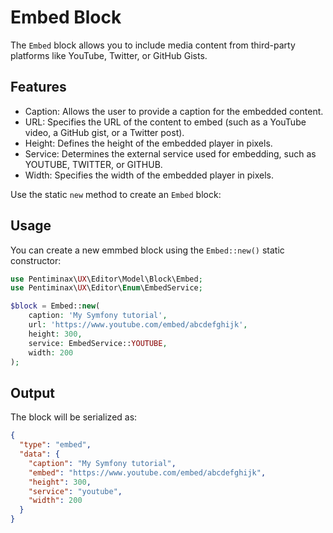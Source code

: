 # Embed Block

The `Embed` block allows you to include media content from third-party platforms like YouTube, Twitter, or GitHub Gists.

## Features

- Caption: Allows the user to provide a caption for the embedded content.
- URL: Specifies the URL of the content to embed (such as a YouTube video, a GitHub gist, or a Twitter post).
- Height: Defines the height of the embedded player in pixels.
- Service: Determines the external service used for embedding, such as YOUTUBE, TWITTER, or GITHUB.
- Width: Specifies the width of the embedded player in pixels.

Use the static `new` method to create an `Embed` block:

## Usage

You can create a new emmbed block using the `Embed::new()` static constructor:

```php
use Pentiminax\UX\Editor\Model\Block\Embed;
use Pentiminax\UX\Editor\Enum\EmbedService;

$block = Embed::new(
    caption: 'My Symfony tutorial',
    url: 'https://www.youtube.com/embed/abcdefghijk',
    height: 300,
    service: EmbedService::YOUTUBE,
    width: 200
);
```

## Output

The block will be serialized as:

```json
{
  "type": "embed",
  "data": {
    "caption": "My Symfony tutorial",
    "embed": "https://www.youtube.com/embed/abcdefghijk",
    "height": 300,
    "service": "youtube",
    "width": 200
  }
}
```